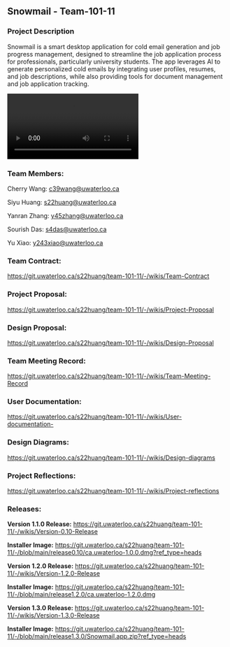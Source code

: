 ## Snowmail - Team-101-11

### Project Description
Snowmail is a smart desktop application for cold email generation and job progress management, designed to streamline the job application process for professionals, particularly university students. The app leverages AI to generate personalized cold emails by integrating user profiles, resumes, and job descriptions, while also providing tools for document management and job application tracking.

![](snowmail.mov)

### Team Members:

Cherry Wang: c39wang@uwaterloo.ca 

Siyu Huang: s22huang@uwaterloo.ca

Yanran Zhang: y45zhang@uwaterloo.ca

Sourish Das: s4das@uwaterloo.ca

Yu Xiao: y243xiao@uwaterloo.ca

### Team Contract: 
https://git.uwaterloo.ca/s22huang/team-101-11/-/wikis/Team-Contract

### Project Proposal:
https://git.uwaterloo.ca/s22huang/team-101-11/-/wikis/Project-Proposal

### Design Proposal: 
https://git.uwaterloo.ca/s22huang/team-101-11/-/wikis/Design-Proposal

### Team Meeting Record:
https://git.uwaterloo.ca/s22huang/team-101-11/-/wikis/Team-Meeting-Record

### User Documentation:
https://git.uwaterloo.ca/s22huang/team-101-11/-/wikis/User-documentation-

### Design Diagrams:
https://git.uwaterloo.ca/s22huang/team-101-11/-/wikis/Design-diagrams

### Project Reflections:
https://git.uwaterloo.ca/s22huang/team-101-11/-/wikis/Project-reflections

### Releases:
**Version 1.1.0 Release:** https://git.uwaterloo.ca/s22huang/team-101-11/-/wikis/Version-0.10-Release

**Installer Image:** https://git.uwaterloo.ca/s22huang/team-101-11/-/blob/main/release0.10/ca.uwaterloo-1.0.0.dmg?ref_type=heads

**Version 1.2.0 Release:** https://git.uwaterloo.ca/s22huang/team-101-11/-/wikis/Version-1.2.0-Release

**Installer Image:** https://git.uwaterloo.ca/s22huang/team-101-11/-/blob/main/release1.2.0/ca.uwaterloo-1.2.0.dmg


**Version 1.3.0 Release:**  https://git.uwaterloo.ca/s22huang/team-101-11/-/wikis/Version-1.3.0-Release

**Installer Image:**  https://git.uwaterloo.ca/s22huang/team-101-11/-/blob/main/release1.3.0/Snowmail.app.zip?ref_type=heads




